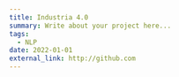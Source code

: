 ```yaml
---
title: Industria 4.0
summary: Write about your project here...
tags:
  - NLP
date: 2022-01-01
external_link: http://github.com
---
```

